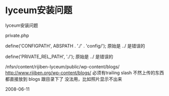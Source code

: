 # lyceum安装问题

lyceum安装问题

private.php

define('CONFIGPATH', ABSPATH . './' . 'config/');
原始是 ../ 是错误的

define('PRIVATE_REL_PATH', './');
原始是 ../ 是错误的

/nfsn/content/rijiben-lyceum/public/wp-content/blogs/
http://www.rijiben.org/wp-content/blogs/
必须有trailing slash 不然上传的东西都直接放到 blogs 跟目录下了 没法用，比如照片显示不出来


2008-06-11